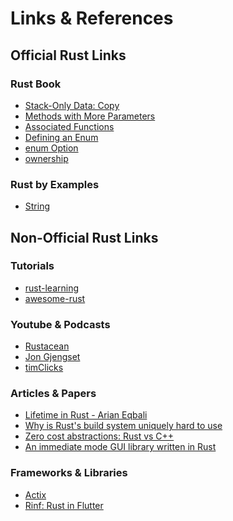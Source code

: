 # Links & References

## Official Rust Links

### Rust Book

- [Stack-Only Data: Copy][stack-only-copy]
- [Methods with More Parameters][mwmp]
- [Associated Functions][af]
- [Defining an Enum][dae]
- [enum Option][eo]
- [ownership]

### Rust by Examples

- [String][rbye-str]

## Non-Official Rust Links

### Tutorials

- [rust-learning]
- [awesome-rust]

### Youtube & Podcasts

- [Rustacean]
- [Jon Gjengset][JonGjengset]
- [timClicks]

### Articles & Papers

- [Lifetime in Rust - Arian Eqbali][LifetimeRustArianEqbali]
- [Why is Rust's build system uniquely hard to use][wrbsuhu]
- [Zero cost abstractions: Rust vs C++][zcbrcpp]
- [An immediate mode GUI library written in Rust][regui]

### Frameworks & Libraries

- [Actix]
- [Rinf: Rust in Flutter][rinf]
<!-- links -->
[JonGjengset]: https://www.youtube.com/@jonhoo
[Rustacean]: https://rustacean-station.org
[wrbsuhu]:https://jyn.dev/bootstrapping-rust-in-2023
[rbye-str]: https://doc.rust-lang.org/rust-by-example/std/str.html
[stack-only-copy]: https://doc.rust-lang.org/book/ch04-01-what-is-ownership.html#stack-only-data-copy
[mwmp]: https://doc.rust-lang.org/book/ch05-03-method-syntax.html#methods-with-more-parameters
[af]: https://doc.rust-lang.org/book/ch05-03-method-syntax.html#associated-functions
[dae]: https://doc.rust-lang.org/book/ch06-01-defining-an-enum.html#defining-an-enum
[eo]: https://doc.rust-lang.org/book/ch06-01-defining-an-enum.html#the-option-enum-and-its-advantages-over-null-values
[ownership]: https://doc.rust-lang.org/book/ch04-01-what-is-ownership.html
[rust-learning]: https://github.com/ctjhoa/rust-learning
[awesome-rust]: https://github.com/rust-unofficial/awesome-rust/
[zcbrcpp]: https://www.rottedfrog.co.uk/?p=24
[timClicks]: https://www.youtube.com/@timClicks
[LifetimeRustArianEqbali]: https://ariyan-eghbal.github.io/posts/rust_lifetimes/
[regui]: https://www.egui.rs
[actix]: https://actix.rs
[rinf]: https://github.com/cunarist/rinf
